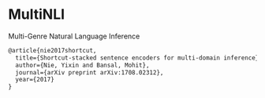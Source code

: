 # MultiNLI
Multi-Genre Natural Language Inference

```latex
@article{nie2017shortcut,
  title={Shortcut-stacked sentence encoders for multi-domain inference},
  author={Nie, Yixin and Bansal, Mohit},
  journal={arXiv preprint arXiv:1708.02312},
  year={2017}
}
```

<!--## 1. Usage-->
<!--### 1. Requiremnets-->
<!--python 3.5-->
<!--pytorch-->
<!--torchtext-->
<!--spacy english module (https://spacy.io/usage/)-->



